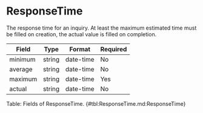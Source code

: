 <!--
    ATTENTION: This file was generated via gradle!
               Do NOT manually edit this file! Any such changes will be overwritten!
-->

# ResponseTime

The response time for an inquiry.
At least the maximum estimated time must be filled on creation, the actual value is filled on completion.

| Field | Type | Format | Required |
|-------|---|--------|---|
| minimum | string | date-time | No |
| average | string | date-time | No |
| maximum | string | date-time | Yes |
| actual | string | date-time | No |

Table: Fields of ResponseTime. {#tbl:ResponseTime.md:ResponseTime}
